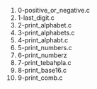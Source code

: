 1. 0-positive_or_negative.c
2. 1-last_digit.c
3. 2-print_alphabet.c
4. 3-print_alphabets.c
5. 4-print_alphabt.c
6. 5-print_numbers.c
7. 6-print_numberz
8. 7-print_tebahpla.c
9. 8-print_base16.c
10. 9-print_comb.c
